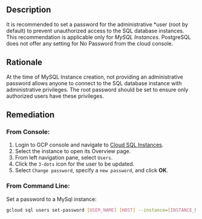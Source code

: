 ## Description

It is recommended to set a password for the administrative *user (root by default) to prevent unauthorized access to the SQL database instances.
This recommendation is applicable only for *MySQL Instances*. PostgreSQL does not offer any setting for No Password from the cloud console.

## Rationale

At the time of MySQL Instance creation, not providing an administrative password allows anyone to connect to the SQL database instance with administrative privileges. The root password should be set to ensure only authorized users have these privileges.

## Remediation

### From Console:

1. Login to GCP console and navigate to [Cloud SQL Instances](https://console.cloud.google.com/sql/).
2. Select the instance to open its Overview page.
3. From left navigation pane, select `Users`.
4. Click the `3-dots` icon for the user to be updated.
5. Select `Change password`, specify a `new password`, and click **OK**.

### From Command Line:

Set a password to a MySql instance:

```bash
gcloud sql users set-password [USER_NAME] [HOST] --instance=[INSTANCE_NAME] - -password=[PASSWORD]
```
